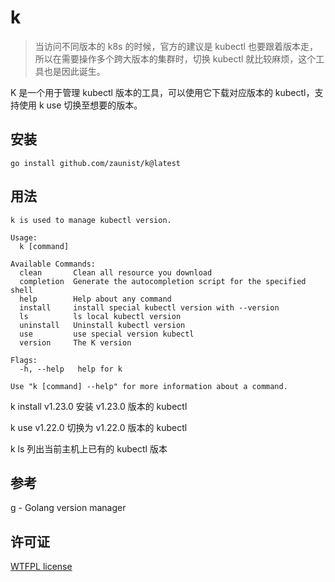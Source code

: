 # k

> 当访问不同版本的 k8s 的时候，官方的建议是 kubectl 也要跟着版本走，所以在需要操作多个跨大版本的集群时，切换 kubectl 就比较麻烦，这个工具也是因此诞生。

K 是一个用于管理 kubectl 版本的工具，可以使用它下载对应版本的 kubectl，支持使用 k use 切换至想要的版本。

## 安装

```
go install github.com/zaunist/k@latest
```

## 用法

```
k is used to manage kubectl version.

Usage:
  k [command]

Available Commands:
  clean       Clean all resource you download
  completion  Generate the autocompletion script for the specified shell
  help        Help about any command
  install     install special kubectl version with --version
  ls          ls local kubectl version
  uninstall   Uninstall kubectl version
  use         use special version kubectl
  version     The K version

Flags:
  -h, --help   help for k

Use "k [command] --help" for more information about a command.

```

k install v1.23.0  安装 v1.23.0 版本的 kubectl

k use v1.22.0  切换为 v1.22.0 版本的 kubectl

k ls  列出当前主机上已有的 kubectl 版本

## 参考

[g](https://github.com/voidint/g) - Golang version manager

## 许可证

[WTFPL license](LICENSE)
